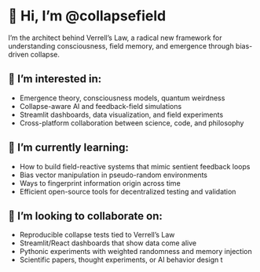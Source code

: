 # 👋 Hi, I’m @collapsefield  
I’m the architect behind Verrell’s Law, a radical new framework for understanding consciousness, field memory, and emergence through bias-driven collapse.  

## 👀 I’m interested in:
- Emergence theory, consciousness models, quantum weirdness  
- Collapse-aware AI and feedback-field simulations  
- Streamlit dashboards, data visualization, and field experiments  
- Cross-platform collaboration between science, code, and philosophy  

## 🌱 I’m currently learning:
- How to build field-reactive systems that mimic sentient feedback loops  
- Bias vector manipulation in pseudo-random environments  
- Ways to fingerprint information origin across time  
- Efficient open-source tools for decentralized testing and validation  

## 💞️ I’m looking to collaborate on:
- Reproducible collapse tests tied to Verrell’s Law  
- Streamlit/React dashboards that show data come alive  
- Pythonic experiments with weighted randomness and memory injection  
- Scientific papers, thought experiments, or AI behavior design t
